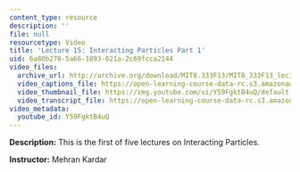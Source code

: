 ```yaml
---
content_type: resource
description: ''
file: null
resourcetype: Video
title: 'Lecture 15: Interacting Particles Part 1'
uid: 6a80b276-5a66-1893-021a-2c69fcca2144
video_files:
  archive_url: http://archive.org/download/MIT8.333F13/MIT8_333F13_lec15_300k.mp4
  video_captions_file: https://open-learning-course-data-rc.s3.amazonaws.com/8-333-statistical-mechanics-i-statistical-mechanics-of-particles-fall-2013/928c4083bd1e57b2bae398c1e2285905_Y59FgktB4uQ.vtt
  video_thumbnail_file: https://img.youtube.com/vi/Y59FgktB4uQ/default.jpg
  video_transcript_file: https://open-learning-course-data-rc.s3.amazonaws.com/8-333-statistical-mechanics-i-statistical-mechanics-of-particles-fall-2013/5a4e8b6bc1fb2d63c43e4e6274d66854_Y59FgktB4uQ.pdf
video_metadata:
  youtube_id: Y59FgktB4uQ
---
```


**Description:** This is the first of five lectures on Interacting Particles.

**Instructor:** Mehran Kardar